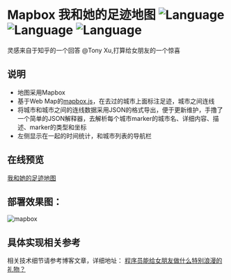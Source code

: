 # Mapbox 我和她的足迹地图 ![Language](https://img.shields.io/badge/language-html-blue.svg?style=flat-square) ![Language](https://img.shields.io/badge/language-css-blue.svg?style=flat-square) ![Language](https://img.shields.io/badge/language-js-blue.svg?style=flat-square)

灵感来自于知乎的一个回答 @Tony Xu,打算给女朋友的一个惊喜

## 说明
* 地图采用Mapbox
* 基于Web Map的[mapbox.js](https://www.mapbox.com/mapbox.js/api/v2.4.0/)，在去过的城市上面标注足迹，城市之间连线
* 将城市和城市之间的连线数据采用JSON的格式导出，便于更新维护，手撸了一个简单的JSON解释器，去解析每个城市marker的城市名、详细内容、描述、marker的类型和坐标
* 左侧显示在一起的时间统计，和城市列表的导航栏

## 在线预览

[我和她的足迹地图](https://v4if.github.io/mapbox)  

## 部署效果图：

![mapbox](https://github.com/v4if/mapbox/raw/master/687474703a2f2f37786f7438632e636f6d312e7a302e676c622e636c6f7564646e2e636f6d2f323031362d30392d30382d3137323430362e706e67.png)

## 具体实现相关参考

相关技术细节请参考博客文章，详细地址： [程序员能给女朋友做什么特别浪漫的礼物？](https://v4if.github.io/2016/ForBunny/)
